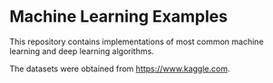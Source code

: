 # Machine Learning Examples

This repository contains implementations of most common machine learning and deep learning algorithms.

The datasets were obtained from https://www.kaggle.com.
